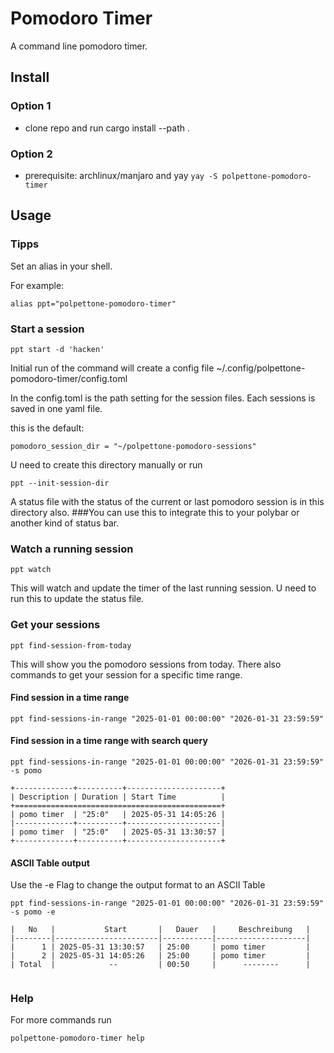
# Pomodoro Timer

A command line pomodoro timer.

## Install

### Option 1
- clone repo and run cargo install --path .

### Option 2 
- prerequisite: archlinux/manjaro and yay
```yay -S polpettone-pomodoro-timer```


## Usage

### Tipps 
Set an alias in your shell.

For example: 

```
alias ppt="polpettone-pomodoro-timer"
```

### Start a session
```
ppt start -d 'hacken'
```
Initial run of the command will create a config file ~/.config/polpettone-pomodoro-timer/config.toml

In the config.toml is the path setting for the session files.
Each sessions is saved in one yaml file.

this is the default: 
```
pomodoro_session_dir = "~/polpettone-pomodoro-sessions"
```

U need to create this directory manually or run 
```
ppt --init-session-dir
```

A status file with the status of the current or last pomodoro session is in 
this directory also. ###You can use this to integrate this to your polybar or another kind of status bar.

### Watch a running session
```
ppt watch 
```
This will watch and update the timer of the last running session.
U need to run this to update the status file.


### Get your sessions 
```
ppt find-session-from-today
```
This will show you the pomodoro sessions from today.
There also commands to get your session for a specific time range.

#### Find session in a time range
```
ppt find-sessions-in-range "2025-01-01 00:00:00" "2026-01-31 23:59:59" 
```

#### Find session in a time range with search query 
```
ppt find-sessions-in-range "2025-01-01 00:00:00" "2026-01-31 23:59:59"  -s pomo
```

```
+-------------+----------+---------------------+
| Description | Duration | Start Time          |
+==============================================+
| pomo timer  | "25:0"   | 2025-05-31 14:05:26 |
|-------------+----------+---------------------|
| pomo timer  | "25:0"   | 2025-05-31 13:30:57 |
+-------------+----------+---------------------+
```

#### ASCII Table output
Use the -e Flag to change the output format to an ASCII Table
```
ppt find-sessions-in-range "2025-01-01 00:00:00" "2026-01-31 23:59:59"  -s pomo -e 
```

```
|   No   |           Start       |   Dauer   |     Beschreibung   |
|--------|-----------------------|-----------|--------------------|
|      1 | 2025-05-31 13:30:57   | 25:00     | pomo timer         |
|      2 | 2025-05-31 14:05:26   | 25:00     | pomo timer         |
| Total  |            --         | 00:50     |      --------      |
 
```

### Help 
For more commands run 

```
polpettone-pomodoro-timer help
```



